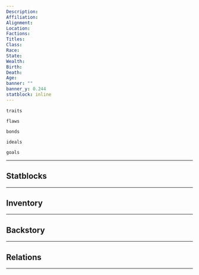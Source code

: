 ```yaml
---
Description: 
Affiliation: 
Alignment: 
Location: 
Factions: 
Titles: 
Class: 
Race: 
State: 
Wealth: 
Birth: 
Death: 
Age: 
banner: ""
banner_y: 0.244
statblock: inline
---
```


```ad-Tr
traits
```

```ad-fw
flaws
```

```ad-Bd
bonds
```

```ad-idl
ideals
```

```ad-goals
goals
```

--- 
## Statblocks

___
## Inventory

---
## Backstory


___
## Relations


---
